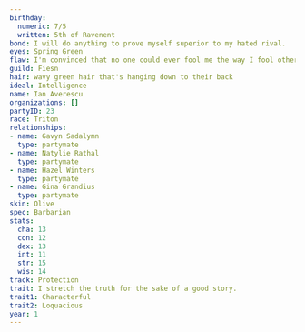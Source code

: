 ```yaml
---
birthday:
  numeric: 7/5
  written: 5th of Ravenent
bond: I will do anything to prove myself superior to my hated rival.
eyes: Spring Green
flaw: I'm convinced that no one could ever fool me the way I fool others.
guild: Fiesn
hair: wavy green hair that's hanging down to their back
ideal: Intelligence
name: Ian Averescu
organizations: []
partyID: 23
race: Triton
relationships:
- name: Gavyn Sadalymn
  type: partymate
- name: Natylie Rathal
  type: partymate
- name: Hazel Winters
  type: partymate
- name: Gina Grandius
  type: partymate
skin: Olive
spec: Barbarian
stats:
  cha: 13
  con: 12
  dex: 13
  int: 11
  str: 15
  wis: 14
track: Protection
trait: I stretch the truth for the sake of a good story.
trait1: Characterful
trait2: Loquacious
year: 1
---
```

